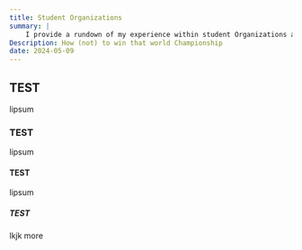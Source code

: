 ```yaml
---
title: Student Organizations
summary: |
    I provide a rundown of my experience within student Organizations and how to avoid complexity within them.
Description: How (not) to win that world Championship
date: 2024-05-09
---
```


## TEST
lipsum
### TEST
lipsum
#### TEST
lipsum
##### TEST
lkjk
more 
